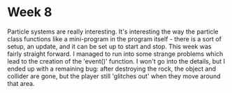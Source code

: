 # Week 8

Particle systems are really interesting. It's interesting the way the particle class functions like a mini-program in the program itself - there is a sort of setup, an update, and it can be set up to start and stop. This week was fairly straight forward. I managed to run into some strange problems which lead to the creation of the 'event()' function. I won't go into the details, but I ended up with a remaining bug: after destroying the rock, the object and collider are gone, but the player still 'glitches out' when they move around that area. 
